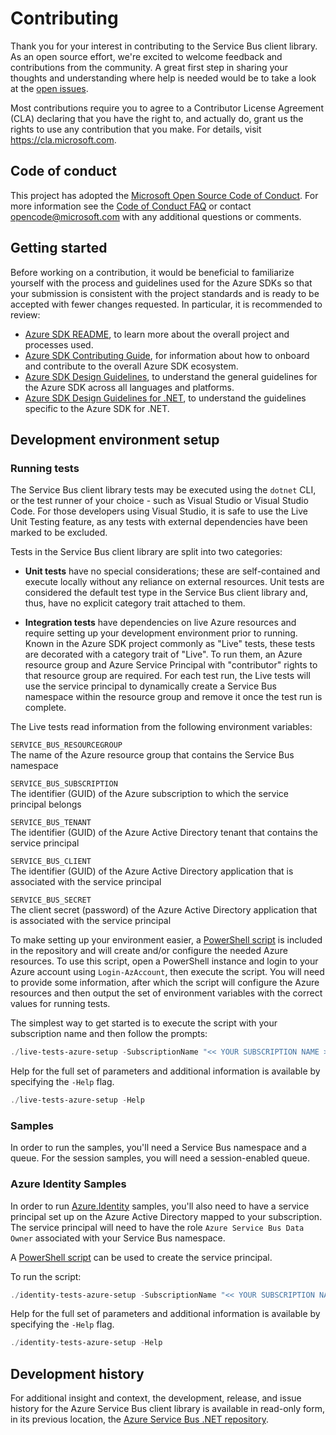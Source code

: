 # Contributing

Thank you for your interest in contributing to the Service Bus client library.  As an open source effort, we're excited to welcome feedback and contributions from the community.  A great first step in sharing your thoughts and understanding where help is needed would be to take a look at the [open issues](https://github.com/Azure/azure-sdk-for-net/issues?q=is%3Aopen+is%3Aissue+label%3AClient+label%3A%22Service+Bus%22).

Most contributions require you to agree to a Contributor License Agreement (CLA) declaring that you have the right to, and actually do, grant us the rights to use any contribution that you make. For details, visit https://cla.microsoft.com.

## Code of conduct

This project has adopted the [Microsoft Open Source Code of Conduct](https://opensource.microsoft.com/codeofconduct/). For more information see the [Code of Conduct FAQ](https://opensource.microsoft.com/codeofconduct/faq/) or contact [opencode@microsoft.com](mailto:opencode@microsoft.com) with any additional questions or comments.

## Getting started

Before working on a contribution, it would be beneficial to familiarize yourself with the process and guidelines used for the Azure SDKs so that your submission is consistent with the project standards and is ready to be accepted with fewer changes requested.  In particular, it is recommended to review:

  - [Azure SDK README](https://github.com/Azure/azure-sdk), to learn more about the overall project and processes used.
  - [Azure SDK Contributing Guide](https://github.com/Azure/azure-sdk-for-net/blob/master/CONTRIBUTING.md), for information about how to onboard and contribute to the overall Azure SDK ecosystem.
  - [Azure SDK Design Guidelines](https://azure.github.io/azure-sdk/general_introduction.html), to understand the general guidelines for the Azure SDK across all languages and platforms.
  - [Azure SDK Design Guidelines for .NET](https://azure.github.io/azure-sdk/dotnet_introduction.html), to understand the guidelines specific to the Azure SDK for .NET.

## Development environment setup

### Running tests

The Service Bus client library tests may be executed using the `dotnet` CLI, or the test runner of your choice - such as Visual Studio or Visual Studio Code.  For those developers using Visual Studio, it is safe to use the Live Unit Testing feature, as any tests with external dependencies have been marked to be excluded.

Tests in the Service Bus client library are split into two categories:

- **Unit tests** have no special considerations; these are self-contained and execute locally without any reliance on external resources.  Unit tests are considered the default test type in the Service Bus client library and, thus, have no explicit category trait attached to them.

- **Integration tests** have dependencies on live Azure resources and require setting up your development environment prior to running.  Known in the Azure SDK project commonly as "Live" tests, these tests are decorated with a category trait of "Live".  To run them, an Azure resource group and Azure Service Principal with "contributor" rights to that resource group are required.  For each test run, the Live tests will use the service principal to dynamically create a Service Bus namespace within the resource group and remove it once the test run is complete.

The Live tests read information from the following environment variables:

`SERVICE_BUS_RESOURCEGROUP`  
 The name of the Azure resource group that contains the Service Bus namespace

`SERVICE_BUS_SUBSCRIPTION`  
 The identifier (GUID) of the Azure subscription to which the service principal belongs

`SERVICE_BUS_TENANT`  
 The identifier (GUID) of the Azure Active Directory tenant that contains the service principal

`SERVICE_BUS_CLIENT`  
 The identifier (GUID) of the Azure Active Directory application that is associated with the service principal

`SERVICE_BUS_SECRET`  
 The client secret (password) of the Azure Active Directory application that is associated with the service principal

To make setting up your environment easier, a [PowerShell script](https://github.com/Azure/azure-sdk-for-net/blob/master/sdk/servicebus/Azure.Messaging.ServiceBus/assets/live-tests-azure-setup.ps1) is included in the repository and will create and/or configure the needed Azure resources.  To use this script, open a PowerShell instance and login to your Azure account using `Login-AzAccount`, then execute the script.  You will need to provide some information, after which the script will configure the Azure resources and then output the set of environment variables with the correct values for running tests.

The simplest way to get started is to execute the script with your subscription name and then follow the prompts:

```powershell
./live-tests-azure-setup -SubscriptionName "<< YOUR SUBSCRIPTION NAME >>"
```

Help for the full set of parameters and additional information is available by specifying the `-Help` flag.

```powershell
./live-tests-azure-setup -Help
```

### Samples

In order to run the samples, you'll need a Service Bus namespace and a queue. For the session samples, you will need a session-enabled queue.

### Azure Identity Samples

In order to run [Azure.Identity](https://github.com/Azure/azure-sdk-for-net/tree/master/sdk/identity/Azure.Identity) samples, you'll also need to have a service principal set up on the Azure Active Directory mapped to your subscription. The service principal will need to have the role `Azure Service Bus Data Owner` associated with your Service Bus namespace. 

A [PowerShell script](https://github.com/Azure/azure-sdk-for-net/blob/master/sdk/servicebus/Azure.Messaging.ServiceBus/assets/live-tests-azure-setup.ps1) can be used to create the service principal.

To run the script:

```powershell
./identity-tests-azure-setup -SubscriptionName "<< YOUR SUBSCRIPTION NAME >>"
```

Help for the full set of parameters and additional information is available by specifying the `-Help` flag.

```powershell
./identity-tests-azure-setup -Help
```

## Development history

For additional insight and context, the development, release, and issue history for the Azure Service Bus client library is available in read-only form, in its previous location, the [Azure Service Bus .NET repository](https://github.com/Azure/azure-service-bus-dotnet).

